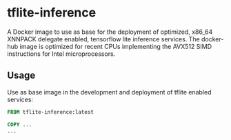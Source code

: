 # tflite-inference
A Docker image to use as base for the deployment of optimized, x86_64 XNNPACK delegate enabled, tensorflow lite inference services.
The docker-hub image is optimized for recent CPUs implementing the AVX512 SIMD instructions for Intel microprocessors.

## Usage

Use as base image in the development and deployment of tflite enabled services:
``` Dockerfile
FROM tflite-inference:latest

COPY ...
...
```
